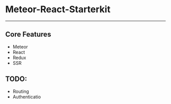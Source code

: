 # Meteor-React-Starterkit
---

## Core Features
* Meteor
* React
* Redux
* SSR

## TODO:
* Routing
* Authenticatio